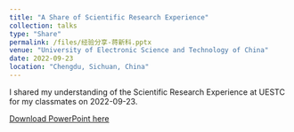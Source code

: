 ```yaml
---
title: "A Share of Scientific Research Experience"
collection: talks
type: "Share"
permalink: /files/经验分享-蒋新科.pptx
venue: "University of Electronic Science and Technology of China"
date: 2022-09-23
location: "Chengdu, Sichuan, China"
---
```

I shared my understanding of the Scientific Research Experience at UESTC for my classmates on 2022-09-23. 

[Download PowerPoint here](files/经验分享-蒋新科.pptx)

